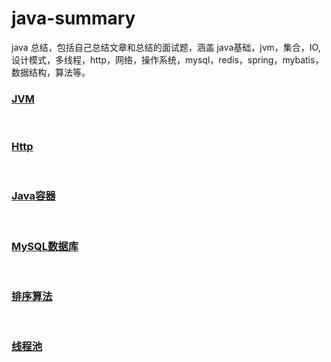 # java-summary
java 总结，包括自己总结文章和总结的面试题，涵盖 java基础，jvm，集合，IO, 设计模式，多线程，http，网络，操作系统，mysql，redis，spring，mybatis，数据结构，算法等。



<h3><a href="https://github.com/wenhuohuo/java-summary/tree/master/docs/java-jvm">JVM</a></h3><br>

<h3><a href="https://github.com/wenhuohuo/java-summary/tree/master/docs/http">Http</a></h3><br>
<h3><a href="https://github.com/wenhuohuo/java-summary/tree/master/docs/java-%E5%AE%B9%E5%99%A8">Java容器</a></h3><br>
<h3><a href="https://github.com/wenhuohuo/java-summary/tree/master/docs/mysql">MySQL数据库</a></h3><br>
<h3><a href="https://github.com/wenhuohuo/java-summary/tree/master/docs/%E6%8E%92%E5%BA%8F%E7%AE%97%E6%B3%95">排序算法</a></h3><br>
<h3><a href="https://github.com/wenhuohuo/java-summary/tree/master/docs/java%E5%B9%B6%E5%8F%91/%E7%BA%BF%E7%A8%8B%E6%B1%A0">线程池</a></h3><br>


